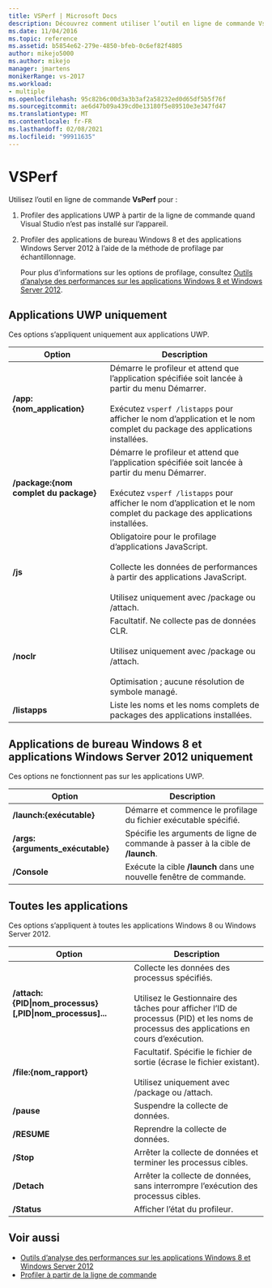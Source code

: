```yaml
---
title: VSPerf | Microsoft Docs
description: Découvrez comment utiliser l’outil en ligne de commande VsPerf pour profiler des applications UWP à partir de la ligne de commande quand Visual Studio n’est pas installé sur l’appareil.
ms.date: 11/04/2016
ms.topic: reference
ms.assetid: b5854e62-279e-4850-bfeb-0c6ef82f4805
author: mikejo5000
ms.author: mikejo
manager: jmartens
monikerRange: vs-2017
ms.workload:
- multiple
ms.openlocfilehash: 95c82b6c00d3a3b3af2a58232ed0d65df5b5f76f
ms.sourcegitcommit: ae6d47b09a439cd0e13180f5e89510e3e347fd47
ms.translationtype: MT
ms.contentlocale: fr-FR
ms.lasthandoff: 02/08/2021
ms.locfileid: "99911635"
---
```

# <a name="vsperf"></a>VSPerf
Utilisez l’outil en ligne de commande **VsPerf** pour :

1. Profiler des applications UWP à partir de la ligne de commande quand Visual Studio n’est pas installé sur l’appareil.

2. Profiler des applications de bureau Windows 8 et des applications Windows Server 2012 à l’aide de la méthode de profilage par échantillonnage.

   Pour plus d’informations sur les options de profilage, consultez [Outils d’analyse des performances sur les applications Windows 8 et Windows Server 2012](../profiling/performance-tools-on-windows-8-and-windows-server-2012-applications.md).

## <a name="uwp-apps-only"></a>Applications UWP uniquement
 Ces options s’appliquent uniquement aux applications UWP.

|Option|Description|
|-|-|
|**/app:{nom_application}**|Démarre le profileur et attend que l’application spécifiée soit lancée à partir du menu Démarrer.<br /><br /> Exécutez `vsperf /listapps` pour afficher le nom d’application et le nom complet du package des applications installées.|
|**/package:{nom complet du package}**|Démarre le profileur et attend que l’application spécifiée soit lancée à partir du menu Démarrer.<br /><br /> Exécutez `vsperf /listapps` pour afficher le nom d’application et le nom complet du package des applications installées.|
|**/js**|Obligatoire pour le profilage d’applications JavaScript.<br /><br /> Collecte les données de performances à partir des applications JavaScript.<br /><br /> Utilisez uniquement avec /package ou /attach.|
|**/noclr**|Facultatif. Ne collecte pas de données CLR.<br /><br /> Utilisez uniquement avec /package ou /attach.<br /><br /> Optimisation ; aucune résolution de symbole managé.|
|**/listapps**|Liste les noms et les noms complets de packages des applications installées.|

## <a name="windows-8-desktop-applications-and-windows-server-2012-applications-only"></a>Applications de bureau Windows 8 et applications Windows Server 2012 uniquement
 Ces options ne fonctionnent pas sur les applications UWP.

|Option|Description|
|-|-|
|**/launch:{exécutable}**|Démarre et commence le profilage du fichier exécutable spécifié.|
|**/args:{arguments_exécutable}**|Spécifie les arguments de ligne de commande à passer à la cible de **/launch**.|
|**/Console**|Exécute la cible **/launch** dans une nouvelle fenêtre de commande.|

## <a name="all-applications"></a>Toutes les applications
 Ces options s’appliquent à toutes les applications Windows 8 ou Windows Server 2012.

|Option|Description|
|-|-|
|**/attach:{PID&#124;nom_processus}[,PID&#124;nom_processus]...**|Collecte les données des processus spécifiés.<br /><br /> Utilisez le Gestionnaire des tâches pour afficher l’ID de processus (PID) et les noms de processus des applications en cours d’exécution.|
|**/file:{nom_rapport}**|Facultatif. Spécifie le fichier de sortie (écrase le fichier existant).<br /><br /> Utilisez uniquement avec /package ou /attach.|
|**/pause**|Suspendre la collecte de données.|
|**/RESUME**|Reprendre la collecte de données.|
|**/Stop**|Arrêter la collecte de données et terminer les processus cibles.|
|**/Detach**|Arrêter la collecte de données, sans interrompre l’exécution des processus cibles.|
|**/Status**|Afficher l’état du profileur.|

## <a name="see-also"></a>Voir aussi
- [Outils d’analyse des performances sur les applications Windows 8 et Windows Server 2012](../profiling/performance-tools-on-windows-8-and-windows-server-2012-applications.md)
- [Profiler à partir de la ligne de commande](../profiling/using-the-profiling-tools-from-the-command-line.md)
